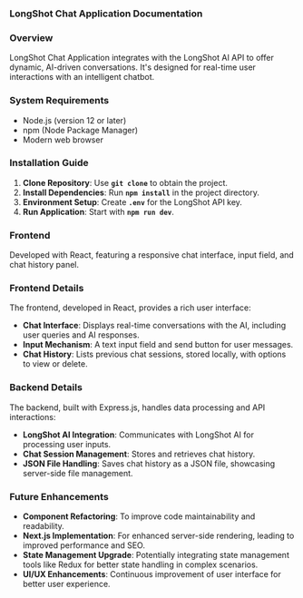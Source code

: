 ### **LongShot Chat Application Documentation**

### Overview

LongShot Chat Application integrates with the LongShot AI API to offer dynamic, AI-driven conversations. It's designed for real-time user interactions with an intelligent chatbot.

### System Requirements

- Node.js (version 12 or later)
- npm (Node Package Manager)
- Modern web browser

### Installation Guide

1. **Clone Repository**: Use **`git clone`** to obtain the project.
2. **Install Dependencies**: Run **`npm install`** in the project directory.
3. **Environment Setup**: Create **`.env`** for the LongShot API key.
4. **Run Application**: Start with **`npm run dev`**.

### Frontend

Developed with React, featuring a responsive chat interface, input field, and chat history panel.

### Frontend Details

The frontend, developed in React, provides a rich user interface:

- **Chat Interface**: Displays real-time conversations with the AI, including user queries and AI responses.
- **Input Mechanism**: A text input field and send button for user messages.
- **Chat History**: Lists previous chat sessions, stored locally, with options to view or delete.

### Backend Details

The backend, built with Express.js, handles data processing and API interactions:

- **LongShot AI Integration**: Communicates with LongShot AI for processing user inputs.
- **Chat Session Management**: Stores and retrieves chat history.
- **JSON File Handling**: Saves chat history as a JSON file, showcasing server-side file management.

### Future Enhancements

- **Component Refactoring**: To improve code maintainability and readability.
- **Next.js Implementation**: For enhanced server-side rendering, leading to improved performance and SEO.
- **State Management Upgrade**: Potentially integrating state management tools like Redux for better state handling in complex scenarios.
- **UI/UX Enhancements**: Continuous improvement of user interface for better user experience.
